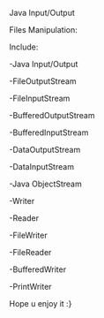 Java Input/Output 

Files Manipulation:

Include:


-Java Input/Output

-FileOutputStream

-FileInputStream 

-BufferedOutputStream 

-BufferedInputStream

-DataOutputStream

-DataInputStream

-Java ObjectStream

-Writer

-Reader

-FileWriter

-FileReader

-BufferedWriter

-PrintWriter 




Hope u enjoy it :}

